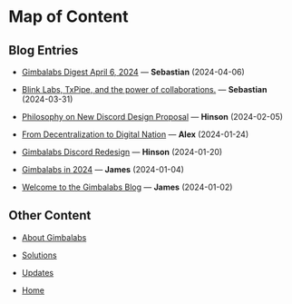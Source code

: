 # Map of Content

## Blog Entries

- [Gimbalabs Digest April 6, 2024](Blog/Digest.md) — **Sebastian** (2024-04-06) 

- [Blink Labs, TxPipe, and the power of collaborations.](Blog/Blink.md) — **Sebastian** (2024-03-31)

- [Philosophy on New Discord Design Proposal](Blog/Philosophy.md) — **Hinson** (2024-02-05)

- [From Decentralization to Digital Nation](Blog/Decentralization.md) — **Alex** (2024-01-24)

- [Gimbalabs Discord Redesign](Blog/Discord.md) — **Hinson** (2024-01-20)

- [Gimbalabs in 2024](Blog/2024.md) — **James** (2024-01-04)

- [Welcome to the Gimbalabs Blog](Blog/Welcome.md) — **James** (2024-01-02)

## Other Content

- [About Gimbalabs](About.md)

- [Solutions](Solutions.md)

- [Updates](Updates.md)

- [Home](Home.md)
